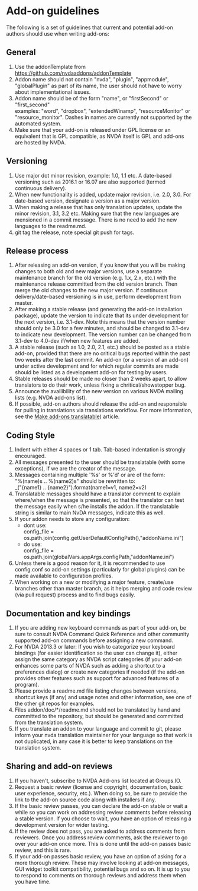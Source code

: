 # Add-on guidelines #

The following is a set of guidelines that current and potential add-on authors should use when writing add-ons:

## General ##

1. Use the addonTemplate from https://github.com/nvdaaddons/addonTemplate
2. Addon name should not contain "nvda", "plugin", "appmodule", "globalPlugin" as part of its name, the user should not have to worry about implementational issues.
3. Addon name should be of the form "name", or "firstSecond" or "first_second"  
	examples: "word", "dropbox", "extendedWinamp", "resourceMonitor" or "resource_monitor". Dashes in names are currently not supported by the automated system.
4. Make sure that your add-on is released under GPL license or an equivalent that is GPL compatible, as NVDA itself is GPL and add-ons are hosted by NVDA.

## Versioning ##

1. Use major dot minor revision, example: 1.0, 1.1 etc. A date-based versioning such as 2016.1 or 16.07 are also supported (termed continuous delivery).
2. When new functionality is added, update major revision, i.e. 2.0, 3.0. For date-based version, designate a version as a major version.
3. When making a release that has only translation updates, update the minor revision, 3.1, 3.2 etc. Making sure that the new languages are mensioned in a commit message. There is no need to add the new languages to the readme.md.
4. git tag the release, note special git push for tags.

## Release process ##

1. After releasing an add-on version, if you know that you will be making changes to both old and new major versions, use a separate maintenance branch for the old version (e.g. 1.x, 2.x, etc.) with the maintenance release committed from the old version branch. Then merge the old changes to the new major version. If continuous delivery/date-based versioning is in use, perform development from master.
2. After making a stable release (and generating the add-on installation package), update the version to indicate that its under development for the next version, i.e. 3.1-dev. Note this means that the version number should only be 3.0 for a few minutes, and should be changed to  3.1-dev to indicate new development. The version number can be changed from 3.1-dev to 4.0-dev if/when new features are added.
3. A stable release (such as 1.0, 2.0, 2.1, etc.) should be posted as a stable add-on, provided that there are no critical bugs reported within the past two weeks after the last commit. An add-on (or a version of an add-on) under active development and for which regular commits are made should be listed as a development add-on for testing by users.
4. Stable releases should be made no closer than 2 weeks apart, to allow translators to do their work, unless fixing a chritical/showstopper bug.
5. Announce the availibility of the new version on various NVDA mailing lists (e.g. NVDA add-ons list).
6. If possible, add-on authors should release the add-on and responsible for pulling in translations via translations workflow. For more information, see the [Make add-ons translatable](https://github.com/nvdaaddons/nvdaaddons.github.io/wiki/MakeAddonsTranslatable)) article.

## Coding Style ##

1. Indent with either 4 spaces or 1 tab. Tab-based indentation is strongly encouraged.
2. All messages presented to the user should be translatable (with some exceptions), if we are the creator of the message.
3. Messages containing multiple '%s' or %'d' or are of the form:  
	"%(name)s .. %(name2)s" should be rewritten to:  
	_("{name1} .. {name2}").format(name1=v1, name2=v2)
4. Translatable messages should have a translator comment to explain where/when the message is presented, so that the translator can test the  message easily when s/he installs the addon. If the translatable string is similar to main NvDA messages, indicate this as well.
5. If your addon needs to store any configuration:
    - dont use:  
    config_file = os.path.join(config.getUserDefaultConfigPath(),"addonName.ini")
    - do use:  
    config_file = os.path.join(globalVars.appArgs.configPath,"addonName.ini")
6. Unless there is a good reason for it, it is recommended to use config.conf so add-on settings (particularly for global plugins) can be made available to configuration profiles.
7. When working on a new or modifying a major feature, create/use branches other than master branch, as it helps merging and code review (via pull request) process and to find bugs easily.

## Documentation and key bindings ##

1. If you are adding new keyboard commands as part of your add-on, be sure to consult NVDA Command Quick Reference and other community supported add-on commands before assigning a new command.
2. For NVDA 2013.3 or later: If you wish to categorize your keyboard bindings (for easier identification so the user can change it), either assign the same category as NVDA script categories (if your add-on enhances some parts of NVDA such as adding a shortcut to a preferences dialog) or create new categories if needed (if the add-on provides other features such as support for advanced features of a program).
3. Please provide a readme.md file listing changes between versions, shortcut keys (if any) and usage notes and other information, see one of the other git repos for examples.
4. Files addon/doc/*/readme.md should not be translated by hand and committed to the repository, but should be generated and committed from the translation system.
5. If you translate an addon to your language and commit to git, please inform your nvda translation maintainer for your language so that work is not duplicated, in any case it is better to keep translations on the translation system.

## Sharing and add-on reviews ##

1. If you haven't, subscribe to NVDA Add-ons list located at Groups.IO.
2. Request a basic review (license and copyright, documentation, basic user experience, security, etc.). When doing so, be sure to provide the link to the add-on source code along with installers if any.
3. If the basic review passes, you can declare the add-on stable or wait a while so you can work on addressing review comments before releasing a stable version. If you choose to wait, you have an option of releasing a development version for wider testing.
4. If the review does not pass, you are asked to address comments from reviewers. Once you address review comments, ask the reviewer to go over your add-on once more. This is done until the add-on passes basic review, and this is rare.
5. If your add-on passes basic review, you have an option of asking for a more thorough review. These may involve looking at add-on messages, GUI widget toolkit compatibility, potential bugs and so on. It is up to you to respond to comments on thorough reviews and address them when you have time.
